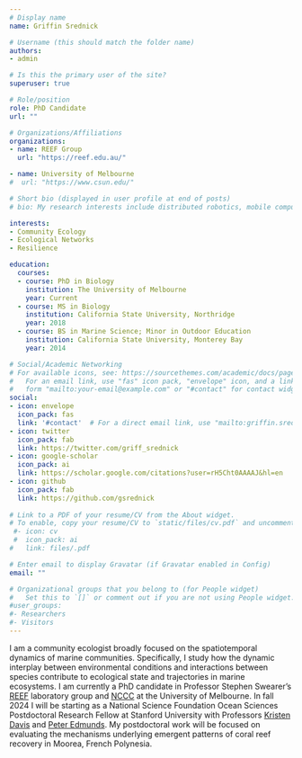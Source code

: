 ```yaml
---
# Display name
name: Griffin Srednick

# Username (this should match the folder name)
authors:
- admin

# Is this the primary user of the site?
superuser: true

# Role/position
role: PhD Candidate
url: ""

# Organizations/Affiliations
organizations:
- name: REEF Group
  url: "https://reef.edu.au/"

- name: University of Melbourne
#  url: "https://www.csun.edu/"

# Short bio (displayed in user profile at end of posts)
# bio: My research interests include distributed robotics, mobile computing and programmable matter.

interests:
- Community Ecology
- Ecological Networks
- Resilience

education:
  courses:
  - course: PhD in Biology
    institution: The University of Melbourne
    year: Current
  - course: MS in Biology
    institution: California State University, Northridge
    year: 2018
  - course: BS in Marine Science; Minor in Outdoor Education
    institution: California State University, Monterey Bay
    year: 2014

# Social/Academic Networking
# For available icons, see: https://sourcethemes.com/academic/docs/page-builder/#icons
#   For an email link, use "fas" icon pack, "envelope" icon, and a link in the
#   form "mailto:your-email@example.com" or "#contact" for contact widget.
social:
- icon: envelope
  icon_pack: fas
  link: '#contact'  # For a direct email link, use "mailto:griffin.srednick@gmail.com".
- icon: twitter
  icon_pack: fab
  link: https://twitter.com/griff_srednick
- icon: google-scholar
  icon_pack: ai
  link: https://scholar.google.com/citations?user=rH5Cht0AAAAJ&hl=en
- icon: github
  icon_pack: fab
  link: https://github.com/gsrednick
  
# Link to a PDF of your resume/CV from the About widget.
# To enable, copy your resume/CV to `static/files/cv.pdf` and uncomment the lines below.
 #- icon: cv
 #  icon_pack: ai
#   link: files/.pdf

# Enter email to display Gravatar (if Gravatar enabled in Config)
email: ""

# Organizational groups that you belong to (for People widget)
#   Set this to `[]` or comment out if you are not using People widget.
#user_groups:
#- Researchers
#- Visitors
---
```


I am a community ecologist broadly focused on the spatiotemporal dynamics of marine communities. Specifically, I study how the dynamic interplay between environmental conditions and interactions between species contribute to ecological state and trajectories in marine ecosystems. I am currently a PhD candidate in Professor Stephen Swearer’s [REEF](https://reef.edu.au//) laboratory group and [NCCC](https://nccc.edu.au/) at the University of Melbourne. In fall 2024 I will be starting as a National Science Foundation Ocean Sciences Postdoctoral Research Fellow at Stanford University with Professors [Kristen Davis](https://faculty.sites.uci.edu/davis/) and [Peter Edmunds](https://mcr.lternet.edu/people/peter-edmunds). My postdoctoral work will be focused on evaluating the mechanisms underlying emergent patterns of coral reef recovery in Moorea, French Polynesia.


